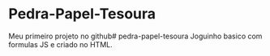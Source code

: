 # Pedra-Papel-Tesoura

Meu primeiro projeto no github# pedra-papel-tesoura
Joguinho basico com formulas JS e criado no HTML.
